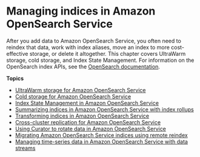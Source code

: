 # Managing indices in Amazon OpenSearch Service<a name="managing-indices"></a>

After you add data to Amazon OpenSearch Service, you often need to reindex that data, work with index aliases, move an index to more cost\-effective storage, or delete it altogether\. This chapter covers UltraWarm storage, cold storage, and Index State Management\. For information on the OpenSearch index APIs, see the [OpenSearch documentation](https://opensearch.org/docs/opensearch/reindex-data/)\.

**Topics**
+ [UltraWarm storage for Amazon OpenSearch Service](ultrawarm.md)
+ [Cold storage for Amazon OpenSearch Service](cold-storage.md)
+ [Index State Management in Amazon OpenSearch Service](ism.md)
+ [Summarizing indices in Amazon OpenSearch Service with index rollups](rollup.md)
+ [Transforming indices in Amazon OpenSearch Service](transforms.md)
+ [Cross\-cluster replication for Amazon OpenSearch Service](replication.md)
+ [Using Curator to rotate data in Amazon OpenSearch Service](curator.md)
+ [Migrating Amazon OpenSearch Service indices using remote reindex](remote-reindex.md)
+ [Managing time\-series data in Amazon OpenSearch Service with data streams](data-streams.md)